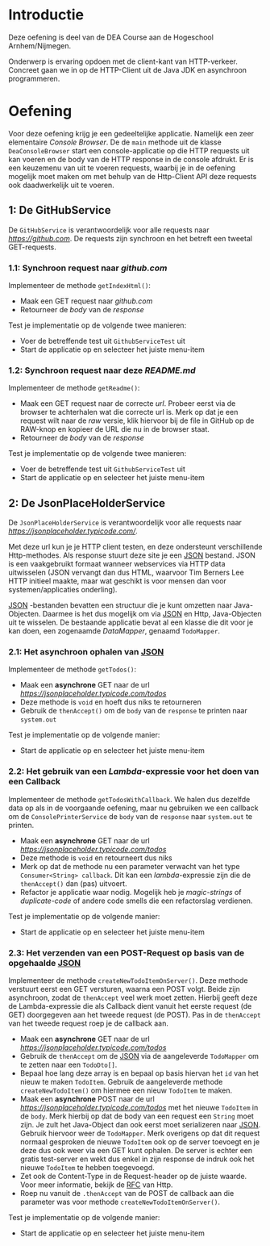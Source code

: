 <!--- 37 --->
# Introductie
Deze oefening is deel van de DEA Course aan de Hogeschool Arnhem/Nijmegen. 

Onderwerp is ervaring opdoen met de client-kant van HTTP-verkeer. Concreet gaan we in op de HTTP-Client uit de Java JDK en asynchroon programmeren.

# Oefening
Voor deze oefening krijg je een gedeeltelijke applicatie. Namelijk een zeer elementaire
*Console Browser*. De de `main` methode uit de klasse `DeaConsoleBrowser` start een console-applicatie op die HTTP requests uit kan voeren en de body van de HTTP response in de console afdrukt. Er is een keuzemenu van uit te voeren requests, waarbij je in de oefening mogelijk moet maken om met behulp van de Http-Client API deze requests ook daadwerkelijk uit te voeren. 

## 1: De GitHubService
De `GitHubService` is verantwoordelijk voor alle requests naar *https://github.com*. De requests zijn synchroon en het betreft een tweetal GET-requests.

### 1.1: Synchroon request naar *github.com*
Implementeer de methode `getIndexHtml()`:
* Maak een GET request naar *github.com*
* Retourneer de *body* van de *response*

Test je implementatie op de volgende twee manieren:
* Voer de betreffende test uit `GithubServiceTest` uit 
* Start de applicatie op en selecteer het juiste menu-item

### 1.2: Synchroon request naar deze *README.md*
Implementeer de methode `getReadme()`:
* Maak een GET request naar de correcte *url*. Probeer eerst via de browser te achterhalen wat
die correcte url is. Merk op dat je een request wilt naar de *raw* versie, klik hiervoor bij de file in GitHub op de RAW-knop en kopieer de URL die nu in de browser staat. 
* Retourneer de *body* van de *response*

Test je implementatie op de volgende twee manieren:
* Voer de betreffende test uit `GithubServiceTest` uit 
* Start de applicatie op en selecteer het juiste menu-item

## 2: De JsonPlaceHolderService
De `JsonPlaceHolderService` is verantwoordelijk voor alle requests naar *https://jsonplaceholder.typicode.com/*. 

Met deze url kun je je HTTP client testen, en deze ondersteunt verschillende Http-methodes. Als response stuurt deze site je een [JSON](https://www.json.org/) bestand. JSON is een vaakgebruikt formaat wanneer webservices via HTTP data uitwisselen (JSON vervangt dan dus HTML, waarvoor Tim Berners Lee HTTP initieel maakte, maar wat geschikt is voor mensen dan voor systemen/applicaties onderling).

[JSON](https://www.json.org/) -bestanden bevatten een structuur die je kunt omzetten naar Java-Objecten. Daarmee is het dus mogelijk om via [JSON](https://www.json.org/) en Http, Java-Objecten uit te wisselen.  De bestaande applicatie bevat al een klasse die dit voor je kan doen, een zogenaamde *DataMapper*, genaamd `TodoMapper`.

### 2.1: Het asynchroon ophalen van [JSON](https://www.json.org/)
Implementeer de methode `getTodos()`:
* Maak een **asynchrone** GET naar de url *https://jsonplaceholder.typicode.com/todos*
* Deze methode is `void` en hoeft dus niks te retourneren
* Gebruik de `thenAccept()` om de `body` van de `response` te printen naar `system.out`

Test je implementatie op de volgende manier:
* Start de applicatie op en selecteer het juiste menu-item

### 2.2: Het gebruik van een *Lambda*-expressie voor het doen van een Callback
Implementeer de methode `getTodosWithCallback`. We halen dus dezelfde data op als in de voorgaande oefening, 
maar nu gebruiken we een callback om de `ConsolePrinterService` de `body` van de `response` naar `system.out`
te printen. 

* Maak een **asynchrone** GET naar de url *https://jsonplaceholder.typicode.com/todos*
* Deze methode is `void` en retourneert dus niks
* Merk op dat de methode nu een parameter verwacht van het type `Consumer<String> callback`. Dit kan een *lambda*-expressie zijn die de `thenAccept()` dan (pas) uitvoert.
* Refactor je applicatie waar nodig. Mogelijk heb je *magic-strings* of *duplicate-code* of andere code smells die een refactorslag verdienen.

Test je implementatie op de volgende manier:
* Start de applicatie op en selecteer het juiste menu-item

### 2.3: Het verzenden van een POST-Request op basis van de opgehaalde [JSON](https://www.json.org/)
Implementeer de methode `createNewTodoItemOnServer()`. Deze methode verstuurt eerst een GET versturen, waarna een POST volgt. Beide zijn asynchroon, zodat de `thenAccept` veel werk moet zetten. Hierbij geeft deze de Lambda-expressie die als Callback dient vanuit het eerste request (de GET) doorgegeven aan het tweede request (de POST). Pas in de `thenAccept` van het tweede request roep je de callback aan.

* Maak een **asynchrone** GET naar de url *https://jsonplaceholder.typicode.com/todos*
* Gebruik de `thenAccept` om de [JSON](https://www.json.org/) via de aangeleverde `TodoMapper` om te zetten naar een `TodoDto[]`.
* Bepaal hoe lang deze array is en bepaal op basis hiervan het `id` van het nieuw te maken `TodoItem`. Gebruik de aangeleverde methode `createNewTodoItem()` om hiermee een nieuw `TodoItem` te maken.
* Maak een **asynchrone** POST naar de url *https://jsonplaceholder.typicode.com/todos* met het nieuwe `TodoItem` in de `body`.
Merk hierbij op dat de body van een request een `String` moet zijn. Je zult het Java-Object dan ook eerst moet serializeren naar [JSON](https://www.json.org/). Gebruik hiervoor weer de `TodoMapper`. Merk overigens op dat dit request normaal
gesproken de nieuwe `TodoItem` ook op de server toevoegt en je deze dus ook weer via een GET kunt ophalen.
De server is echter een gratis test-server en wekt dus enkel in zijn response de indruk ook het nieuwe `TodoItem` te hebben toegevoegd.
* Zet ook de Content-Type in de Request-header op de juiste waarde. Voor meer informatie, bekijk de [RFC](https://tools.ietf.org/html/rfc7230) van Http.
* Roep nu vanuit de `.thenAccept` van de POST de callback aan die parameter was voor methode `createNewTodoItemOnServer()`.

Test je implementatie op de volgende manier:
* Start de applicatie op en selecteer het juiste menu-item
